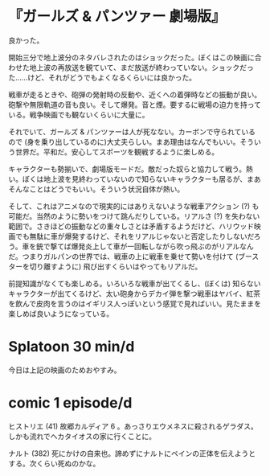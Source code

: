 # 『ガールズ & パンツァー 劇場版』

良かった。

開始三分で地上波分のネタバレされたのはショックだった。ぼくはこの映画に合わせた地上波の再放送を観ていて、まだ放送が終わっていない。ショックだった……けど、それがどうでもよくなるくらいには良かった。

戦車が走るときや、砲弾の発射時の反動や、近くへの着弾時などの振動が良い。砲撃や無限軌道の音も良い。そして爆発。音と煙。要するに戦場の迫力を持っている。戦争映画でも観ないくらいに大量に。

それでいて、ガールズ & パンツァーは人が死なない。カーボンで守られているので (身を乗り出しているのに)大丈夫らしい。まあ理由はなんでもいい。そういう世界だ。平和だ。安心してスポーツを観戦するように楽しめる。

キャラクターも勢揃いで、劇場版モードだ。敵だった奴らと協力して戦う。熱い。ぼくは地上波を見終わっていないので知らないキャラクターも居るが、まあそんなことはどうでもいい。そういう状況自体が熱い。

そして、これはアニメなので現実的にはありえないような戦車アクション (?) も可能だ。当然のように勢いをつけて跳んだりしている。リアルさ (?) を失わない範囲で。さきほどの振動などの重々しさとは矛盾するようだけど、ハリウッド映画でも無駄に車が爆発するけど、それをリアルじゃないと否定したりしないだろう。車を銃で撃てば爆発炎上して車が一回転しながら吹っ飛ぶのがリアルなんだ。つまりガルパンの世界では、戦車の上に戦車を乗せて勢いを付けて (ブースターを切り離すように) 飛び出すくらいはやってもリアルだ。

前提知識がなくても楽しめる。いろいろな戦車が出てくるし、(ぼくは) 知らないキャラクターが出てくるけど、太い砲身からデカイ弾を撃つ戦車はヤバイ、紅茶を飲んで皮肉を言うのはイギリス人っぽいという感覚で見ればいい。見たままを楽しめば良いようになっている。

# Splatoon 30 min/d

今日は上記の映画のためおやすみ。

# comic 1 episode/d

ヒストリエ (41) 故郷カルディア 6 。あっさりエウメネスに殺されるゲラダス。しかも流れでヘカタイオスの家に行くことに。

ナルト (382) 死にかけの自来也。諦めずにナルトにペインの正体を伝えようとする。次くらい死ぬのかな。
